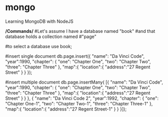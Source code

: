 # mongo
Learning MongoDB with NodeJS



**/Commands/**
#Let's assume I have a database named "book"
#and that database holds a collection named 
#"page"

#to select a database
use book;

#insert single document
db.page.insert({
  "name": "Da Vinci Code",
  "year":1990,
  "chapter": {
    "one": "Chapter One",
    "two": "Chapter Two",
    "three": "Chapter Three"
  },
  "map":{
    "location":{
      "address":"27 Regent Street"
    }
  }
});

#insert multiple document
db.page.insertMany(
[{
  "name": "Da Vinci Code",
  "year":1990,
  "chapter": {
    "one": "Chapter One",
    "two": "Chapter Two",
    "three": "Chapter Three"
  },
  "map":{
    "location":{
      "address":"27 Regent Street"
    }
  }
},
{
  "name": "Da Vinci Code 2",
  "year":1992,
  "chapter": {
    "one": "Chapter One-1",
    "two": "Chapter Two-1",
    "three": "Chapter Three-1"
  },
  "map":{
    "location":{
      "address":"27 Regent Street-1"
    }
  }
}]);


